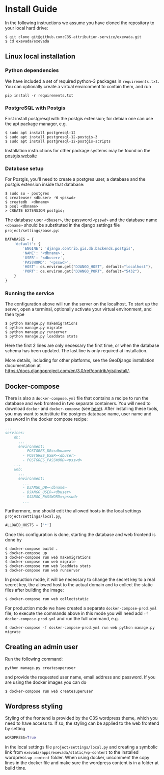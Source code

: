# Install Guide
In the following instructions we assume you have cloned the repository to your local hard drive:
```shell
$ git clone git@github.com:C3S-attribution-service/exevada.git
$ cd exevada/exevada
```
## Linux local installation
### Python dependencies
We have included a set of required python-3 packages in `requirements.txt`. You can optionally create a virtual environment to contain them, and run
```shell
pip install -r requirements.txt
```
### PostgreSQL with Postgis
First install postgresql with the postgis extension; for debian one can use the apt package manager, e.g.
```shell
$ sudo apt install postgresql-12
$ sudo apt install postgresql-12-postgis-3 
$ sudo apt install postgresql-12-postgis-scripts
```
Installation instructions for other package systems may be found on the [postgis website](https://postgis.net/install/)

### Database setup
For Postgis, you'll need to create a postgres user, a database and the postgis extension inside that database:
```shell
$ sudo su - postgres
$ createuser <dbuser> -W <psswd>
$ createdb  <dbname>
$ psql <dbname>
> CREATE EXTENSION postgis;
```
The database user `<dbuser>`, the password `<psswd>` and the database name `<dbname>` should be substituted in the django settings file `project/settings/base.py`:
```python
DATABASES = {
    'default': {
        'ENGINE': 'django.contrib.gis.db.backends.postgis',
        'NAME': '<dbname>',
        'USER': '<dbuser>',
        'PASSWORD': '<psswd>',
        'HOST': os.environ.get("DJANGO_HOST", default="localhost"),
        'PORT': os.environ.get("DJANGO_PORT", default="5432"),
    }
}
```
### Running the service
The configuration above will run the server on the localhost. To start up the server, open a terminal, optionally activate your virtual environment, and then type
```shell
$ python manage.py makemigrations
$ python manage.py migrate
$ python manage.py runserver
$ python manage.py loaddata stats
```
Here the first 2 lines are only necessary the first time, or when the database schema has been updated. The last line is only required at installation.

More details, including for other platforms, see the GeoDjango
installation documentation at
https://docs.djangoproject.com/en/3.0/ref/contrib/gis/install/.

## Docker-compose
There is also a `docker-compose.yml` file that contains a recipe to run the database and web frontend in two separate containers. You will need to download `docker` and `docker-compose` (see [here](https://docs.docker.com/compose/)). After installing these tools, you may want to substitute the postgres database name, user name and password in the docker compose recipe:
```yaml
...
services:
    db:
      ...
      environment:
        - POSTGRES_DB=<dbname>
        - POSTGRES_USER=<dbuser>
        - POSTGRES_PASSWORD=<psswd>
    ...
    web:
      ...
      environment:
        ...
        - DJANGO_DB=<dbname>
        - DJANGO_USER=<dbuser>
        - DJANGO_PASSWORD=<psswd>
        ...
```
Furthermore, one should edit the allowed hosts in the local settings `project/settings/local.py`,
```python
ALLOWED_HOSTS = ['*']
```
Once this configuration is done, starting the database and web frontend is done by
```shell
$ docker-compose build .
$ docker-compose up
$ docker-compose run web makemigrations
$ docker-compose run web migrate
$ docker-compose run web loaddata stats
$ docker-compose run web runserver
```
In production mode, it will be necessary to change the secret key to a real secret key, the allowed host to the actual domain and to collect the static files after building the image:
```shell
$ docker-compose run web collectstatic
```
For production mode we have created a separate ```docker-compose-prod.yml``` file; to execute the commands above in this mode you will need add ```-f docker-compose-prod.yml``` and run the full command, e.g.
```
$ docker-compose -f docker-compose-prod.yml run web python manage.py migrate
```

## Creating an admin user
Run the following command:
```shell
python manage.py createsuperuser
```
and provide the requested user name, email address and password. If you are using the docker images you can do
```shell
$ docker-compose run web createsuperuser
```

## Wordpress styling
Styling of the frontend is provided by the C3S wordpress theme, which you need to have access to. If so, the styling can be applied to the web frontend by setting 
```python
WORDPRESS=True
```
in the local settings file `project/settings/local.py` and creating a symbolic link from `exevada/apps/exevada/static/wp-content` to the installed wordpress `wp-content` folder. When using docker, uncomment the copy lines in the docker file and make sure the wordpress content is in a folder at build time.